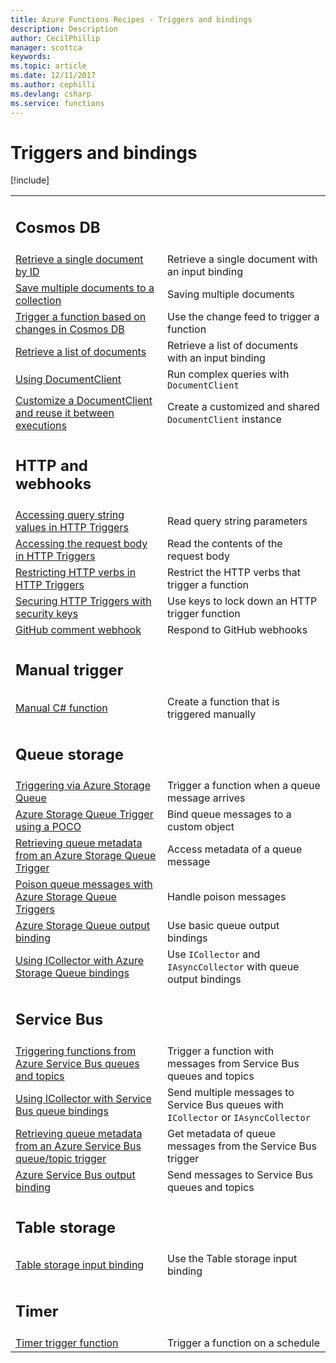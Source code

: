 ```yaml
---
title: Azure Functions Recipes - Triggers and bindings
description: Description
author: CecilPhillip
manager: scottca
keywords:
ms.topic: article
ms.date: 12/11/2017
ms.author: cephilli
ms.devlang: csharp
ms.service: functions
---
```


# Triggers and bindings

[!include[](../includes/header.md)]


| | |
|---|---|
|<h2>Cosmos DB</h2> | |
[Retrieve a single document by ID](cosmos-db.md#retrieve-a-single-document-by-id) | Retrieve a single document with an input binding
[Save multiple documents to a collection](cosmos-db.md#save-multiple-documents-to-a-collection) | Saving multiple documents
[Trigger a function based on changes in Cosmos DB](cosmos-db.md#trigger-a-function-based-on-changes-in-cosmos-db) | Use the change feed to trigger a function
[Retrieve a list of documents](cosmos-db.md#retrieve-a-list-of-documents) | Retrieve a list of documents with an input binding
[Using DocumentClient](cosmos-db.md#using-documentclient) | Run complex queries with `DocumentClient`
[Customize a DocumentClient and reuse it between executions](cosmos-db.md#customize-a-documentclient-and-reuse-it-between-executions) | Create a customized and shared `DocumentClient` instance
|<h2>HTTP and webhooks</h2> | |
[Accessing query string values in HTTP Triggers](http-and-webhooks.md#accessing-query-string-values-in-http-triggers) | Read query string parameters
[Accessing the request body in HTTP Triggers](http-and-webhooks.md#accessing-the-request-body--in-http-triggers) | Read the contents of the request body
[Restricting HTTP verbs in HTTP Triggers](http-and-webhooks.md#restricting-http-verbs-in-http-triggers) | Restrict the HTTP verbs that trigger a function
[Securing HTTP Triggers with security keys](http-and-webhooks.md#securing-http-triggers-with-security-keys) | Use keys to lock down an HTTP trigger function
[GitHub comment webhook](http-and-webhooks.md#github-comment-webhook) | Respond to GitHub webhooks
|<h2>Manual trigger</h2> | |
[Manual C# function](manual.md#manual-c-function) | Create a function that is triggered manually
|<h2>Queue storage</h2> | |
[Triggering via Azure Storage Queue](queue-storage.md#triggering-via-azure-storage-queue) | Trigger a function when a queue message arrives
[Azure Storage Queue Trigger using a POCO](queue-storage.md#azure-storage-queue-trigger-using-a-poco) | Bind queue messages to a custom object
[Retrieving queue metadata from an Azure Storage Queue Trigger](queue-storage.md#retrieving-queue-metadata-from-an-azure-storage-queue-trigger) | Access metadata of a queue message
[Poison queue messages with Azure Storage Queue Triggers](queue-storage.md#poison-queue-messages-with-azure-storage-queue-triggers) | Handle poison messages
[Azure Storage Queue output binding](queue-storage.md#azure-storage-queue-output-binding) | Use basic queue output bindings
[Using ICollector with Azure Storage Queue bindings](queue-storage.md#using-icollector-with-azure-storage-queue-bindings) | Use `ICollector` and `IAsyncCollector` with queue output bindings
|<h2>Service Bus</h2> | |
[Triggering functions from Azure Service Bus queues and topics](service-bus.md#triggering-functions-from-azure-service-bus-queues-and-topics) | Trigger a function with messages from Service Bus queues and topics
[Using ICollector with Service Bus queue bindings](service-bus.md#using-icollector-with-service-bus-queue-bindings) | Send multiple messages to Service Bus queues with `ICollector` or `IAsyncCollector`
[Retrieving queue metadata from an Azure Service Bus queue/topic trigger](service-bus.md#retrieving-queue-metadata-from-an-azure-service-bus-queuetopic-trigger) | Get metadata of queue messages from the Service Bus trigger
[Azure Service Bus output binding](service-bus.md#azure-service-bus-output-binding) | Send messages to Service Bus queues and topics
|<h2>Table storage</h2> | |
[Table storage input binding](table-storage.md#table-storage-input-binding) | Use the Table storage input binding
|<h2>Timer</h2> | |
[Timer trigger function](timer.md#timer-trigger-function) | Trigger a function on a schedule